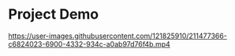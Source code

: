# Project Demo


https://user-images.githubusercontent.com/121825910/211477366-c6824023-6900-4332-934c-a0ab97d76f4b.mp4

